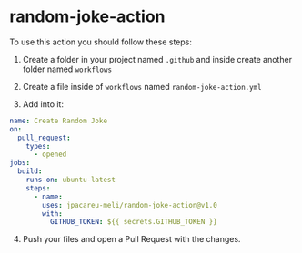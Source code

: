 # random-joke-action

To use this action you should follow these steps:

1. Create a folder in your project named `.github` and inside create another folder named `workflows`

2. Create a file inside of `workflows` named `random-joke-action.yml`

3. Add into it:

```yml
name: Create Random Joke
on:
  pull_request:
    types:
      - opened
jobs:
  build:
    runs-on: ubuntu-latest
    steps:
      - name: 
        uses: jpacareu-meli/random-joke-action@v1.0
        with:
          GITHUB_TOKEN: ${{ secrets.GITHUB_TOKEN }}
```

4. Push your files and open a Pull Request with the changes.
